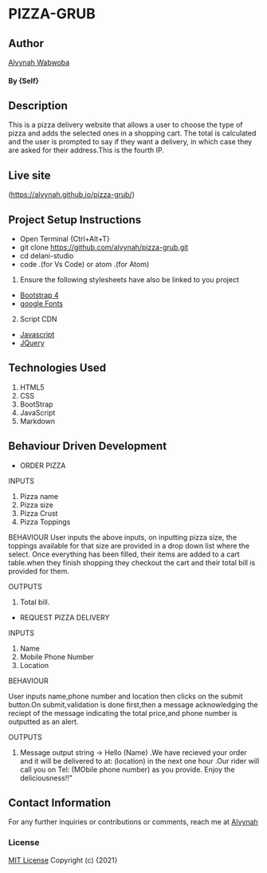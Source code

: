 # PIZZA-GRUB
## Author
[Alvynah Wabwoba](https://github.com/alvynah)
#### By **{Self}**
## Description
This is a pizza delivery website that allows a user to choose the type of pizza and adds the selected ones in a shopping cart. The total is calculated and the user is prompted to say if they want a delivery, in which case they are asked for their address.This is the fourth IP.
## Live site
(https://alvynah.github.io/pizza-grub/) 
 
## Project Setup Instructions
* Open Terminal {Ctrl+Alt+T}
* git clone https://github.com/alvynah/pizza-grub.git
* cd delani-studio
* code .(for Vs Code) or atom .(for Atom)

1. Ensure the following stylesheets have also be linked to you project
* [Bootstrap 4](https://maxcdn.bootstrapcdn.com/bootstrap/4.0.0/css/bootstrap.min.css)
* [google Fonts](https://use.fontawesome.com/releases/v5.5.0/css/all.css)

2. Script CDN
* [Javascript](https://ajax.googleapis.com/ajax/libs/jquery/3.5.1/jquery.min.js)
* [JQuery](https://ajax.googleapis.com/ajax/libs/jquery/3.5.1/jquery.min.js)
## Technologies Used
1. HTML5
2. CSS
3. BootStrap
4. JavaScript
5. Markdown
## Behaviour Driven Development
* ORDER PIZZA

INPUTS
1. Pizza name
2. Pizza size
3. Pizza Crust
4. Pizza Toppings

BEHAVIOUR
User inputs the above inputs, on inputting pizza size, the toppings available for that size are provided in a drop down list where the select. Once everything has been filled, their items are added to a cart table.when they finish shopping they checkout the cart and their total bill is provided for them.

OUTPUTS
1. Total bill.


* REQUEST PIZZA DELIVERY

INPUTS
1. Name
2. Mobile Phone Number
3. Location

BEHAVIOUR

User inputs name,phone number and location then clicks on the submit button.On submit,validation is done first,then a message acknowledging the reciept of the message indicating the total price,and phone number is outputted as an alert.


OUTPUTS
1. Message
output string -> Hello (Name) .We have recieved your order and it will be delivered to at: (location) in the next one hour .Our rider will call you on Tel: (MObile phone number) as you provide. Enjoy the deliciousness!!"
## Contact Information
For any further inquiries or contributions or comments, reach me at [Alvynah](juvatalvynah@gmail.com)
### License
 [MIT License](https://github.com/alvynah/pizza-grub/blob/master/License) Copyright (c) {2021} 